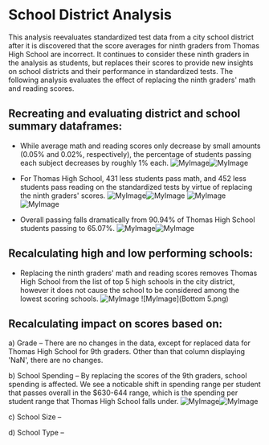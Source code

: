 # School District Analysis
This analysis reevaluates standardized test data from a city school district after it is discovered that the score averages for ninth graders from Thomas High School are incorrect. It continues to consider these ninth graders in the analysis as students, but replaces their scores to provide new insights on school districts and their performance in standardized tests. The following analysis evaluates the effect of replacing the ninth graders' math and reading scores.

## Recreating and evaluating district and school summary dataframes:
* While average math and reading scores only decrease by small amounts (0.05% and 0.02%, respectively), the percentage of students passing each subject decreases by roughly 1% each. 
![MyImage](Average_Scores.png)![MyImage](Average_Scores_Challenge.png)

* For Thomas High School, 431 less students pass math, and 452 less students pass reading on the standardized tests by virtue of replacing the ninth graders' scores.
![MyImage](Passing_Reading.png)![MyImage](Passing_Reading_Challenge.png)
![MyImage](Passing_Math.png)![MyImage](Passing_Math_Challenge.png)

* Overall passing falls dramatically from 90.94% of Thomas High School students passing to 65.07%.
![MyImage](Per_overall_passing.png)![MyImage](Per_overall_passing_Challenge.png)

## Recalculating high and low performing schools:
* Replacing the ninth graders' math and reading scores removes Thomas High School from the list of top 5 high schools in the city district, however it does not cause the school to be considered among the lowest scoring schools.
![MyImage](Top5.png)
![MyImage](Bottom 5.png)

## Recalculating impact on scores based on:
a) Grade – There are no changes in the data, except for replaced data for Thomas High School for 9th graders. Other than that column displaying 'NaN', there are no changes.

b) School Spending – By replacing the scores of the 9th graders, school spending is affected. We see a noticable shift in spending range per student that passes overall in the $630-644 range, which is the spending per student range that Thomas High School falls under.
![MyImage](ScoresvSpending.png)![MyImage](ScoresvSpending_Challenge.png)

c) School Size –

d) School Type –
